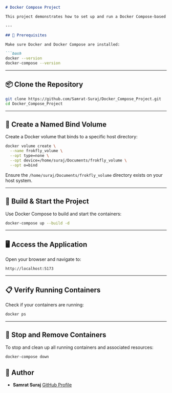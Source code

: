 


````markdown
# Docker Compose Project

This project demonstrates how to set up and run a Docker Compose-based environment with a bind-mounted volume and a custom build.

---

## 🐳 Prerequisites

Make sure Docker and Docker Compose are installed:

```bash
docker --version
docker-compose --version
````

---

## 📦 Clone the Repository

```bash
git clone https://github.com/Samrat-Suraj/Docker_Compose_Project.git
cd Docker_Compose_Project
```

---

## 📁 Create a Named Bind Volume

Create a Docker volume that binds to a specific host directory:

```bash
docker volume create \
  --name frokfly_volume \
  --opt type=none \
  --opt device=/home/suraj/Documents/frokfly_volume \
  --opt o=bind
```

Ensure the `/home/suraj/Documents/frokfly_volume` directory exists on your host system.

---

## 🚀 Build & Start the Project

Use Docker Compose to build and start the containers:

```bash
docker-compose up --build -d
```

---

## 🖥 Access the Application

Open your browser and navigate to:

```
http://localhost:5173
```

---

## 📋 Verify Running Containers

Check if your containers are running:

```bash
docker ps
```

---

## 🧹 Stop and Remove Containers

To stop and clean up all running containers and associated resources:

```bash
docker-compose down
```



## 👤 Author

* **Samrat Suraj**
  [GitHub Profile](https://github.com/Samrat-Suraj)


